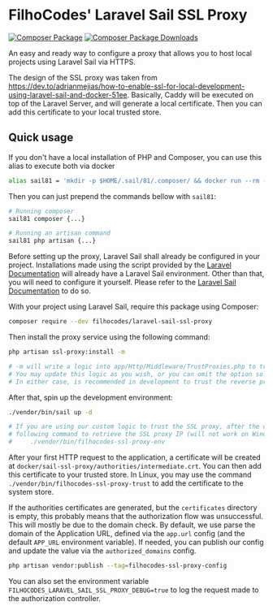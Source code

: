 # FilhoCodes' Laravel Sail SSL Proxy

[![Composer Package](https://img.shields.io/packagist/v/filhocodes/laravel-sail-ssl-proxy)](https://packagist.org/packages/filhocodes/laravel-sail-ssl-proxy)
[![Composer Package Downloads](https://img.shields.io/packagist/dt/filhocodes/laravel-sail-ssl-proxy)](https://packagist.org/packages/filhocodes/laravel-sail-ssl-proxy)

An easy and ready way to configure a proxy that allows you to host local projects using Laravel Sail via HTTPS.

The design of the SSL proxy was taken from https://dev.to/adrianmejias/how-to-enable-ssl-for-local-development-using-laravel-sail-and-docker-51ee.
Basically, Caddy will be executed on top of the Laravel Server, and will generate a local certificate. Then you can add
this certificate to your local trusted store.

## Quick usage

If you don't have a local installation of PHP and Composer, you can use this alias to execute both via docker

```bash
alias sail81 = 'mkdir -p $HOME/.sail/81/.composer/ && docker run --rm -it -u "$(id -u):$(id -g)" -v $HOME/.sail/81/.composer:/.composer -v $(pwd):/opt -w /opt laravelsail/php81-composer:latest'
```

Then you can just prepend the commands bellow with `sail81`:

```bash
# Running composer
sail81 composer {...}

# Running an artisan command
sail81 php artisan {...}
```

Before setting up the proxy, Laravel Sail shall already be configured in your project. Installations made using the
script provided by the [Laravel Documentation](https://laravel.com/docs/9.x/installation#your-first-laravel-project)
will already have a Laravel Sail environment. Other than that, you will need to configure it yourself. Please refer to
the [Laravel Sail Documentation](https://laravel.com/docs/9.x/sail) to do so.

With your project using Laravel Sail, require this package using Composer:

```bash
composer require --dev filhocodes/laravel-sail-ssl-proxy
```

Then install the proxy service using the following command:

```bash
php artisan ssl-proxy:install -m

# -m will write a logic into app/Http/Middleware/TrustProxies.php to trust the SSL proxy.
# You may update this logic as you wish, or you can omit the option so that the file is not modified.
# In either case, is recommended in development to trust the reverse proxy
```

After that, spin up the development environment:

```bash
./vendor/bin/sail up -d

# If you are using our custom logic to trust the SSL proxy, after the containers are booted up, you may use the
# following command to retrieve the SSL proxy IP (will not work on Windows):
#     ./vendor/bin/filhocodes-ssl-proxy-env
```

After your first HTTP request to the application, a certificate will be created at
`docker/sail-ssl-proxy/authorities/intermediate.crt`. You can then add this certificate to your trusted store. In Linux,
you may use the command `./vendor/bin/filhocodes-ssl-proxy-trust` to add the certificate to the system store.

If the authorities certificates are generated, but the `certificates` directory is empty, this probably means that the
authorization flow was unsuccessful. This will mostly be due to the domain check. By default, we use parse the domain of
the Application URL, defined via the `app.url` config (and the default `APP_URL` environment variable). If needed, you
can publish our config and update the value via the `authorized_domains` config.

```bash
php artisan vendor:publish --tag=filhocodes-ssl-proxy-config
```

You can also set the environment variable `FILHOCODES_LARAVEL_SAIL_SSL_PROXY_DEBUG=true` to log the request made to the
authorization controller.
